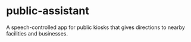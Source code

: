 # public-assistant
A speech-controlled app for public kiosks that gives directions to nearby facilities and businesses.
